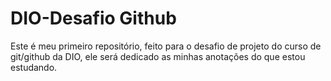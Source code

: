 # DIO-Desafio Github
Este é meu primeiro repositório, feito para o desafio de projeto do curso de git/github da DIO, ele será dedicado as minhas anotações do que estou estudando.
